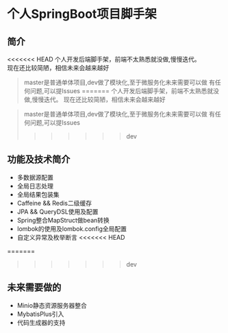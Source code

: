 # 个人SpringBoot项目脚手架

## 简介
<<<<<<< HEAD
个人开发后端脚手架，前端不太熟悉就没做,慢慢迭代。<br/>
现在还比较简陋，相信未来会越来越好
> master是普通单体项目,dev做了模块化,至于微服务化未来需要可以做
> 有任何问题,可以提Issues
=======
个人开发后端脚手架，前端不太熟悉就没做,慢慢迭代。
现在还比较简陋，相信未来会越来越好

> master是普通单体项目,dev做了模块化,至于微服务化未来需要可以做 有任何问题,可以提Issues
>>>>>>> dev

## 功能及技术简介
- 多数据源配置
- 全局日志处理
- 全局结果包装集
- Caffeine && Redis二级缓存
- JPA && QueryDSL使用及配置
- Spring整合MapStruct做bean转换
- lombok的使用及lombok.config全局配置
- 自定义异常及枚举断言
<<<<<<< HEAD

=======
>>>>>>> dev
## 未来需要做的
- Minio静态资源服务器整合
- MybatisPlus引入
- 代码生成器的支持